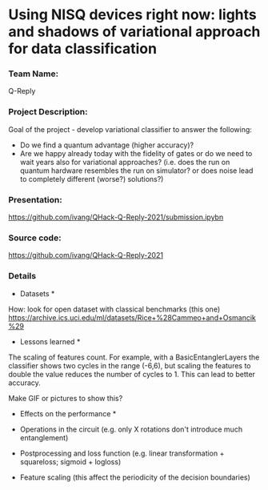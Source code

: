 # Using NISQ devices right now: lights and shadows of variational approach for data classification

### Team Name: 

Q-Reply

### Project Description: 

Goal of the project - develop variational classifier to answer the following:
* Do we find a quantum advantage (higher accuracy)?
* Are we happy already today with the fidelity of gates or do we need to wait years also for variational approaches? (i.e. does the run on quantum hardware resembles the run on simulator? or does noise lead to completely different (worse?) solutions?)

### Presentation: 

https://github.com/ivang/QHack-Q-Reply-2021/submission.ipybn

### Source code: 

https://github.com/ivang/QHack-Q-Reply-2021

### Details

* Datasets *

How: look for open dataset with classical benchmarks (this one)
https://archive.ics.uci.edu/ml/datasets/Rice+%28Cammeo+and+Osmancik%29


* Lessons learned *

The scaling of features count. For example, with a BasicEntanglerLayers the classifier shows two cycles in the range (-6,6), but scaling the features to double the value reduces the number of cycles to 1. This can lead to better accuracy.

Make GIF or pictures to show this?

* Effects on the performance *

* Operations in the circuit (e.g. only X rotations don't introduce much entanglement)
* Postprocessing and loss function (e.g. linear transformation + squareloss; sigmoid + logloss)
* Feature scaling (this affect the periodicity of the decision boundaries)
